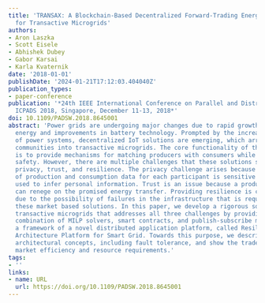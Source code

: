 ```yaml
---
title: 'TRANSAX: A Blockchain-Based Decentralized Forward-Trading Energy Exchanged
  for Transactive Microgrids'
authors:
- Aron Laszka
- Scott Eisele
- Abhishek Dubey
- Gabor Karsai
- Karla Kvaternik
date: '2018-01-01'
publishDate: '2024-01-21T17:12:03.404040Z'
publication_types:
- paper-conference
publication: '*24th IEEE International Conference on Parallel and Distributed Systems,
  ICPADS 2018, Singapore, December 11-13, 2018*'
doi: 10.1109/PADSW.2018.8645001
abstract: 'Power grids are undergoing major changes due to rapid growth in renewable
  energy and improvements in battery technology. Prompted by the increasing complexity
  of power systems, decentralized IoT solutions are emerging, which arrange local
  communities into transactive microgrids. The core functionality of these solutions
  is to provide mechanisms for matching producers with consumers while ensuring system
  safety. However, there are multiple challenges that these solutions still face:
  privacy, trust, and resilience. The privacy challenge arises because the time series
  of production and consumption data for each participant is sensitive and may be
  used to infer personal information. Trust is an issue because a producer or consumer
  can renege on the promised energy transfer. Providing resilience is challenging
  due to the possibility of failures in the infrastructure that is required to support
  these market based solutions. In this paper, we develop a rigorous solution for
  transactive microgrids that addresses all three challenges by providing an innovative
  combination of MILP solvers, smart contracts, and publish-subscribe middleware within
  a framework of a novel distributed application platform, called Resilient Information
  Architecture Platform for Smart Grid. Towards this purpose, we describe the key
  architectural concepts, including fault tolerance, and show the trade-off between
  market efficiency and resource requirements.'
tags:
- ''
links:
- name: URL
  url: https://doi.org/10.1109/PADSW.2018.8645001
---
```

